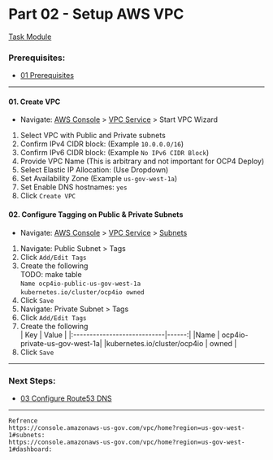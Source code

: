 # Part 02 - Setup AWS VPC
[Task Module](../task/vpc/)
### Prerequisites:
  + [01 Prerequisites]
--------------------------------------------------------------------------------
#### 01\. Create VPC
  + Navigate: [AWS Console] > [VPC Service] > Start VPC Wizard
  1. Select VPC with Public and Private subnets
  2. Confirm IPv4 CIDR block: (Example `10.0.0.0/16`)
  3. Confirm IPv6 CIDR block: (Example `No IPv6 CIDR Block`)
  4. Provide VPC Name (This is arbitrary and not important for OCP4 Deploy)
  5. Select Elastic IP Allocation: (Use Dropdown)
  5. Set Availability Zone (Example `us-gov-west-1a`)
  6. Set Enable DNS hostnames: `yes`
  8. Click `Create VPC`

#### 02\. Configure Tagging on Public & Private Subnets
  + Navigate: [AWS Console] > [VPC Service] > [Subnets] 
  1. Navigate: Public Subnet > Tags
  1. Click `Add/Edit Tags`
  2. Create the following    
  TODO: make table    
    `Name ocp4io-public-us-gov-west-1a`    
    `kubernetes.io/cluster/ocp4io owned`    
  3. Click `Save`
  4. Navigate: Private Subnet > Tags
  5. Click `Add/Edit Tags`
  6. Create the following    
| Key                         | Value |
|:----------------------------|------:|
|Name  | ocp4io-private-us-gov-west-1a|
|kubernetes.io/cluster/ocp4io | owned |
  7. Click `Save`
  
---------------------------------------------------------------------------------
### Next Steps:
  + [03 Configure Route53 DNS]
--------------------------------------------------------------------------------
[01 Prerequisites]:/manual/01_Prerequisites.md
[03 Configure Route53 DNS]:../manual/03_Route53DNS.md
[AWS Console]:https://console.amazonaws-us-gov.com/console/home?region=us-gov-west-1#
[VPC Service]:https://console.amazonaws-us-gov.com/vpc/home?region=us-gov-west-1
[Subnets]:https://console.amazonaws-us-gov.com/vpc/home?region=us-gov-west-1#dashboard:

```
Refrence
https://console.amazonaws-us-gov.com/vpc/home?region=us-gov-west-1#subnets:
https://console.amazonaws-us-gov.com/vpc/home?region=us-gov-west-1#dashboard:
```
